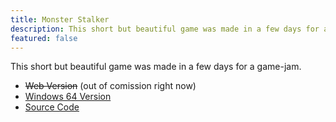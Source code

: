 ```yaml
---
title: Monster Stalker
description: This short but beautiful game was made in a few days for a game-jam.
featured: false
---
```


This short but beautiful game was made in a few days for a game-jam.

* ~~Web Version~~ (out of comission right now)
* [Windows 64 Version](/dl/MonsterStalker.rar)
* [Source Code](https://github.com/krgamestudios/monsterstalker)

